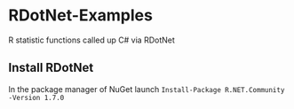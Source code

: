 # RDotNet-Examples
R statistic functions called up C# via RDotNet
## Install RDotNet
In the package manager of NuGet launch `Install-Package R.NET.Community -Version 1.7.0 `


